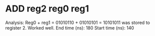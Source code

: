 # ADD reg2 reg0 reg1

Analysis: Reg0 + reg1 = 01010110 + 01010101 = 10101011 was stored to register 2. Worked well.
End time (ns): 180
Start time (ns): 140